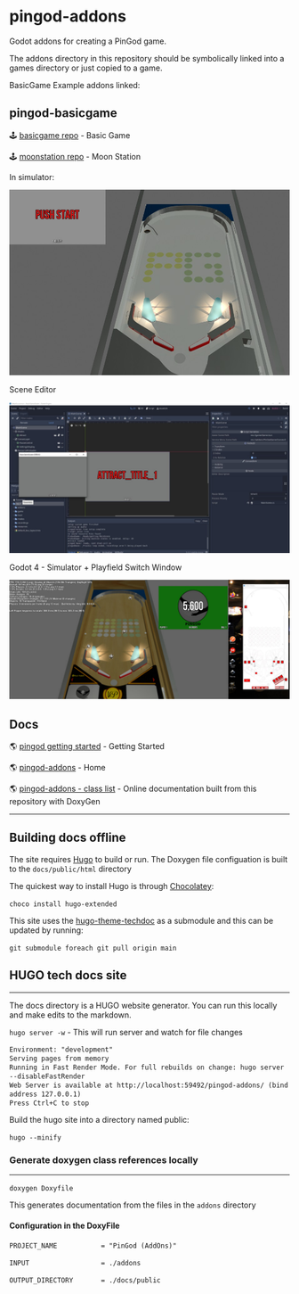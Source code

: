 # pingod-addons

Godot addons for creating a PinGod game. 

The addons directory in this repository should be symbolically linked into a games directory or just copied to a game.

BasicGame Example addons linked:

## pingod-basicgame

🕹 [basicgame repo](https://github.com/FlippingFlips/pingod-basicgame) - Basic Game

🕹 [moonstation repo](https://github.com/FlippingFlips/pingod-moonstation) - Moon Station

In simulator:

![image](./docs/static/images/pingod-vp.jpg)

Scene Editor

![image](./docs/static/images/basicgame-initialrun.jpg)

Godot 4 - Simulator + Playfield Switch Window

![image](./docs/static/images/screens/simulator-and-playfieldswitch-window.jpg)

## Docs

🌎 [pingod getting started](https://flippingflips.github.io/pingod-addons/getting-started/) - Getting Started

🌎 [pingod-addons](https://FlippingFlips.github.io/pingod-addons) - Home

🌎 [pingod-addons - class list](https://flippingflips.github.io/pingod-addons/html/annotated.html) - Online documentation built from this repository with DoxyGen

---

## Building docs offline

The site requires [Hugo](https://gohugo.io/) to build or run. The Doxygen file configuation is built to the `docs/public/html` directory

The quickest way to install Hugo is through [Chocolatey](https://chocolatey.org/):

`choco install hugo-extended`

This site uses the [hugo-theme-techdoc](https://github.com/thingsym/hugo-theme-techdoc) as a submodule and this can be updated by running:

`git submodule foreach git pull origin main`

## HUGO tech docs site
---

The docs directory is a HUGO website generator. You can run this locally and make edits to the markdown.

`hugo server -w` - This will run server and watch for file changes

```
Environment: "development"
Serving pages from memory
Running in Fast Render Mode. For full rebuilds on change: hugo server --disableFastRender
Web Server is available at http://localhost:59492/pingod-addons/ (bind address 127.0.0.1)
Press Ctrl+C to stop
```

Build the hugo site into a directory named public:

`hugo --minify`

### Generate doxygen class references locally
---

`doxygen Doxyfile`

This generates documentation from the files in the `addons` directory

#### Configuration in the DoxyFile

`PROJECT_NAME           = "PinGod (AddOns)"`

`INPUT                  = ./addons`

`OUTPUT_DIRECTORY       = ./docs/public`